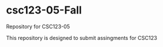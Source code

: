 # csc123-05-Fall
Repository for CSC123-05

This repository is designed to submit assingments for CSC123
